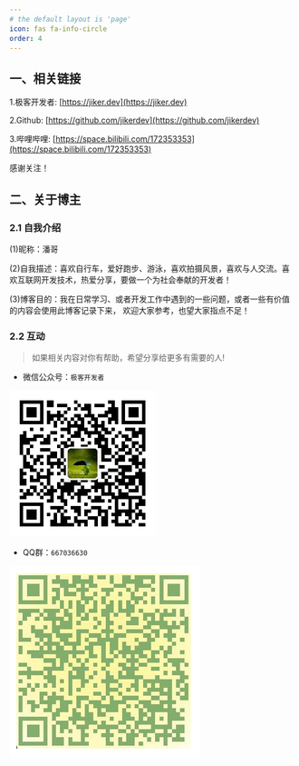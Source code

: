 ```yaml
---
# the default layout is 'page'
icon: fas fa-info-circle
order: 4
---
```


## 一、相关链接

1.极客开发者: [https://jiker.dev](https://jiker.dev)

2.Github: [https://github.com/jikerdev](https://github.com/jikerdev)

3.哔哩哔哩: [https://space.bilibili.com/172353353](https://space.bilibili.com/172353353)

感谢关注！

## 二、关于博主

### 2.1 自我介绍

(1)昵称：潘哥

(2)自我描述：喜欢自行车，爱好跑步、游泳，喜欢拍摄风景，喜欢与人交流。喜欢互联网开发技术，热爱分享，要做一个为社会奉献的开发者！

(3)博客目的：我在日常学习、或者开发工作中遇到的一些问题，或者一些有价值的内容会使用此博客记录下来，
欢迎大家参考，也望大家指点不足！

### 2.2 互动

> 如果相关内容对你有帮助，希望分享给更多有需要的人!

- 微信公众号：`极客开发者`

![wechat](/img/about/wechat.jpg)

- QQ群：`667036630`

![qq](/img/about/qq.png)
